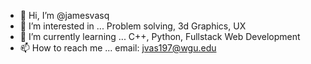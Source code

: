 - 👋 Hi, I’m @jamesvasq
- 👀 I’m interested in ... Problem solving, 3d Graphics, UX
- 🌱 I’m currently learning ... C++, Python, Fullstack Web Development
- 📫 How to reach me ... email: jvas197@wgu.edu

<!---
jamesvasq/jamesvasq is a ✨ special ✨ repository because its `README.md` (this file) appears on your GitHub profile.
You can click the Preview link to take a look at your changes.
--->
